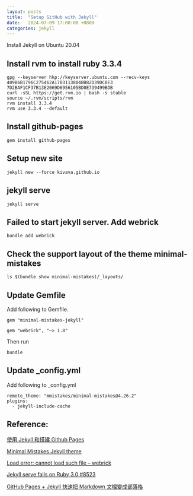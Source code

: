 ```yaml
---
layout: posts
title:  "Setup GitHub with Jekyll"
date:   2024-07-09 17:00:00 +0800
categories: jekyll
---
```

Install Jekyll on Ubuntu 20.04

## Install rvm to install ruby 3.3.4
```
gpg --keyserver hkp://keyserver.ubuntu.com --recv-keys 409B6B1796C275462A1703113804BB82D39DC0E3 7D2BAF1CF37B13E2069D6956105BD0E739499BDB
curl -sSL https://get.rvm.io | bash -s stable
source ~/.rvm/scripts/rvm
rvm install 3.3.4
rvm use 3.3.4 --default
```


## Install github-pages
```
gem install github-pages
```

## Setup new site
```
jekyll new --force kivava.github.io
```

## jekyll serve
```
jekyll serve
```

## Failed to start jekyll server. Add webrick
```
bundle add webrick
```

## Check the support layout of the theme minimal-mistakes

```
ls $(bundle show minimal-mistakes)/_layouts/
```

## Update Gemfile


Add following to Gemfile.
```
gem "minimal-mistakes-jekyll"

gem "webrick", "~> 1.8"
```

Then run
```
bundle
```

## Update _config.yml

Add following to _config.yml

```
remote_theme: "mmistakes/minimal-mistakes@4.26.2"
plugins:
  - jekyll-include-cache
```

## Reference:

[使用 Jekyll 和搭建 Github Pages](https://hackmd.io/@CynthiaChuang/Setting-Up-a-GitHub-Pages-Site-with-Jekyll)

[Minimal Mistakes Jekyll theme](https://github.com/mmistakes/minimal-mistakes)

[Load error: cannot load such file – webrick](https://talk.jekyllrb.com/t/load-error-cannot-load-such-file-webrick/5417)

[Jekyll serve fails on Ruby 3.0 #8523](https://github.com/jekyll/jekyll/issues/8523)

[GitHub Pages + Jekyll 快速把 Markdown 文檔變成部落格](https://gist.github.com/fokayx/824f13320cf27439e59d)